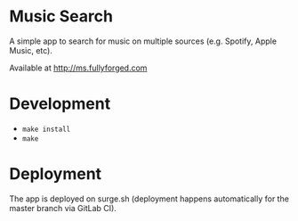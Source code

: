 # Music Search

A simple app to search for music on multiple sources (e.g. Spotify, Apple Music, etc).

Available at <http://ms.fullyforged.com>

# Development

- `make install`
- `make`

# Deployment

The app is deployed on surge.sh (deployment happens automatically for the master branch via GitLab CI).
